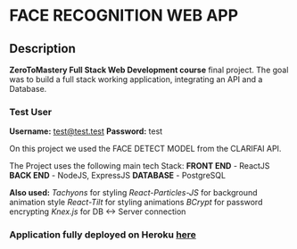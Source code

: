 # FACE RECOGNITION WEB APP

## Description
**ZeroToMastery Full Stack Web Development course** final project.
The goal was to build a full stack working application, integrating an API and a Database.

### Test User
**Username:** test@test.test
**Password:** test

On this  project we used the FACE DETECT MODEL from the CLARIFAI API.

The Project uses the following main tech Stack:
**FRONT END** - ReactJS
**BACK END** - NodeJS, ExpressJS
**DATABASE** - PostgreSQL

**Also used:**
*Tachyons* for styling
*React-Particles-JS* for background animation style
*React-Tilt* for styling animations
*BCrypt* for password encrypting
*Knex.js* for DB <-> Server connection

### Application fully deployed on Heroku [here](https://face--recognition--app.herokuapp.com/)
